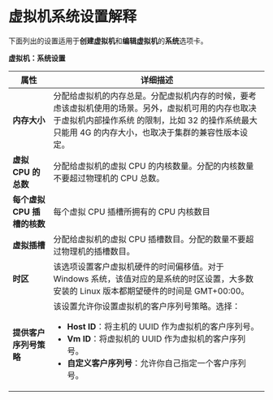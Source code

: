 # 虚拟机系统设置解释

下面列出的设置适用于**创建虚拟机**和**编辑虚拟机**的**系统**选项卡。


**虚拟机：系统设置**

|属性|详细描述|
|----|--------|
|**内存大小**|分配给虚拟机的内存总是。分配虚拟机内存的时候，要考虑该虚拟机使用的场景。另外，虚拟机可用的内存也取决于虚拟机内部操作系统 的限制，比如 32 的操作系统最大只能用 4G 的内存大小，也取决于集群的兼容性版本设定。|
|**虚拟 CPU 的总数**|分配给虚拟机的虚拟 CPU 的内核数量。分配的内核数量不要超过物理机的 CPU 总数。|
|**每个虚拟 CPU 插槽的核数**|每个虚拟 CPU 插槽所拥有的 CPU 内核数目|
|**虚拟插槽**|分配给虚拟机的虚拟 CPU 插槽数目。分配的数量不要超过物理机的插槽数目。|
|**时区**|该选项设置客户虚拟机硬件的时间偏移值。对于 Windows 系统，该值对应的是系统的时区设置，大多数安装的 Linux 版本都期望硬件的时间是 GMT+00:00。|
|**提供客户序列号策略**|该设置允许你设置虚拟机的客户序列号策略。选择：<ul><li>**Host ID**：将主机的 UUID 作为虚拟机的客户序列号。</li><li>**Vm ID**：将虚拟机的 UUID 作为虚拟机的客户序列号。</li><li>**自定义客户序列号**：允许你自己指定一个客户序列号。</li></ul>|
